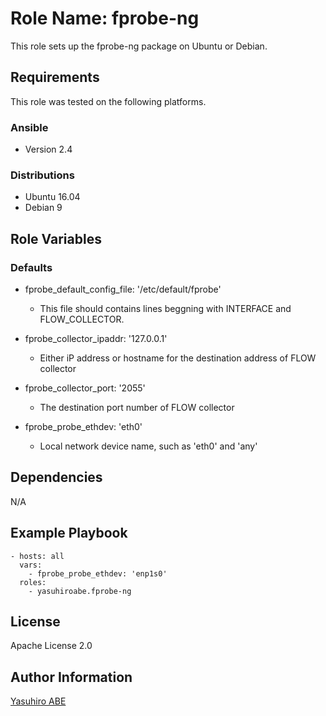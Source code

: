 Role Name: fprobe-ng
=========

This role sets up the fprobe-ng package on Ubuntu or Debian.

Requirements
------------

This role was tested on the following platforms.

### Ansible
- Version 2.4

### Distributions
- Ubuntu 16.04
- Debian 9

Role Variables
--------------

### Defaults
* fprobe_default_config_file: '/etc/default/fprobe'
  * This file should contains lines beggning with INTERFACE and FLOW_COLLECTOR.

* fprobe_collector_ipaddr: '127.0.0.1'
  * Either iP address or hostname for the destination address of FLOW collector

* fprobe_collector_port: '2055'
  * The destination port number of FLOW collector

* fprobe_probe_ethdev: 'eth0'
  * Local network device name, such as 'eth0' and 'any'

Dependencies
------------

N/A

Example Playbook
----------------

    - hosts: all
      vars:
        - fprobe_probe_ethdev: 'enp1s0'
      roles:
        - yasuhiroabe.fprobe-ng

License
-------

Apache License 2.0

Author Information
------------------

[Yasuhiro ABE](http://www.yasundial.org/foaf.xml)

